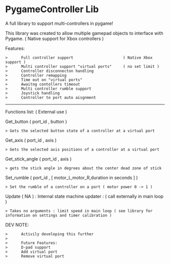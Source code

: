 # PygameController Lib
A full library to support multi-controllers in pygame!

This library was created to allow multiple gamepad objects to interface with Pygame. 
( Native support for Xbox controllers ) 



Features:

    >      Full controller support                      ( Native Xbox support )
    >      Multi controller support "virtual ports"     ( no set limit )
    >      Controller disconnecton handling             
    >      Controller remapping 
    >      Time out on "virtual ports" 
    >      Awaitng contollers timeout
    >      Multi controller rumble support
    >      Joystick handling
    >      Controller to port auto aisgnment 

-----------------------------------------------------------------------------------

Functions list: ( External use ) 


Get_button          (      port_id   ,   button   )                                     
 
    > Gets the selected button state of a controller at a virtual port

Get_axis            (      port_id   ,   axis     )                                     
    
    > Gets the selected axis positions of a controller at a virtual port  

Get_stick_angle     (      port_id   ,   axis     )                                     
    
    > gets the stick angle in degrees about the center dead zone of stick 

Set_rumble          (      port_id   ,   [ motor_L,motor_R,duration in seconds  ] )     
    
    > Set the rumble of a controller on a port ( motor power 0 -> 1 )


 Update             ( NA )  :  Internal state machine updater : ( call externally in main loop )
    
    > Takes no arguments : limit speed in main loop ( see library for information on settings and timer calibration )




DEV NOTE:
   

    >      Activily developing this further
    >
    >      Future Features:
    >      D-pad support            
    >      Add virtual port  
    >      Remove virtual port
